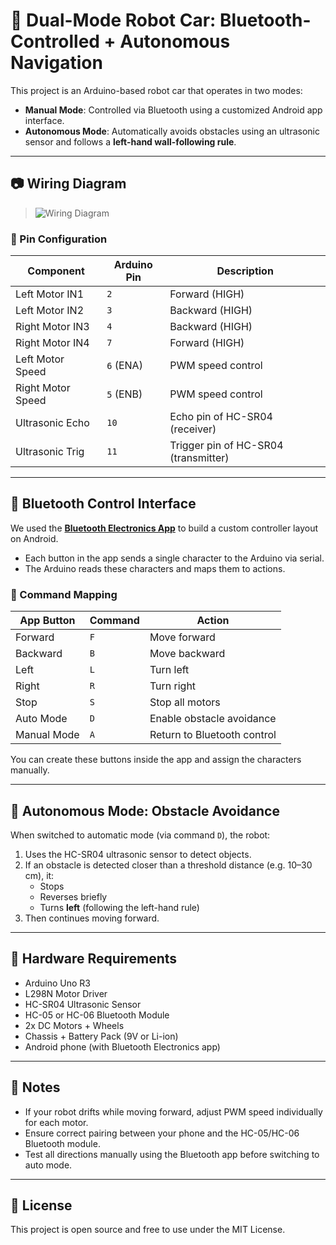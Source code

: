 # 🤖 Dual-Mode Robot Car: Bluetooth-Controlled + Autonomous Navigation

This project is an Arduino-based robot car that operates in two modes:
- **Manual Mode**: Controlled via Bluetooth using a customized Android app interface.
- **Autonomous Mode**: Automatically avoids obstacles using an ultrasonic sensor and follows a **left-hand wall-following rule**.

---

## 📷 Wiring Diagram

>![Wiring Diagram](images/circuit_image.png)
  
### 🔌 Pin Configuration

| Component         | Arduino Pin | Description                          |
|------------------|-------------|--------------------------------------|
| Left Motor IN1    | `2`         | Forward (HIGH)                       |
| Left Motor IN2    | `3`         | Backward (HIGH)                      |
| Right Motor IN3   | `4`         | Backward (HIGH)                      |
| Right Motor IN4   | `7`         | Forward (HIGH)                       |
| Left Motor Speed  | `6` (ENA)   | PWM speed control                    |
| Right Motor Speed | `5` (ENB)   | PWM speed control                    |
| Ultrasonic Echo   | `10`        | Echo pin of HC-SR04 (receiver)       |
| Ultrasonic Trig   | `11`        | Trigger pin of HC-SR04 (transmitter) |

---

## 📱 Bluetooth Control Interface

We used the **[Bluetooth Electronics App](https://bluetooth-electronics.en.softonic.com/android)** to build a custom controller layout on Android.

- Each button in the app sends a single character to the Arduino via serial.
- The Arduino reads these characters and maps them to actions.

### 🧭 Command Mapping

| App Button | Command | Action                      |
|------------|---------|-----------------------------|
| Forward    | `F`     | Move forward                |
| Backward   | `B`     | Move backward               |
| Left       | `L`     | Turn left                   |
| Right      | `R`     | Turn right                  |
| Stop       | `S`     | Stop all motors             |
| Auto Mode  | `D`     | Enable obstacle avoidance   |
| Manual Mode| `A`     | Return to Bluetooth control |

You can create these buttons inside the app and assign the characters manually.

---

## 🤖 Autonomous Mode: Obstacle Avoidance

When switched to automatic mode (via command `D`), the robot:

1. Uses the HC-SR04 ultrasonic sensor to detect objects.
2. If an obstacle is detected closer than a threshold distance (e.g. 10–30 cm), it:
   - Stops
   - Reverses briefly
   - Turns **left** (following the left-hand rule)
3. Then continues moving forward.

---

## 🧰 Hardware Requirements

- Arduino Uno R3  
- L298N Motor Driver  
- HC-SR04 Ultrasonic Sensor  
- HC-05 or HC-06 Bluetooth Module  
- 2x DC Motors + Wheels  
- Chassis + Battery Pack (9V or Li-ion)
- Android phone (with Bluetooth Electronics app)

---

## 📝 Notes

- If your robot drifts while moving forward, adjust PWM speed individually for each motor.
- Ensure correct pairing between your phone and the HC-05/HC-06 Bluetooth module.
- Test all directions manually using the Bluetooth app before switching to auto mode.

---

## 📄 License

This project is open source and free to use under the MIT License.

